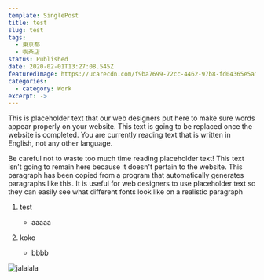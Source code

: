 ```yaml
---
template: SinglePost
title: test
slug: test
tags:
  - 東京都
  - 喫茶店
status: Published
date: 2020-02-01T13:27:08.545Z
featuredImage: https://ucarecdn.com/f9ba7699-72cc-4462-97b8-fd04365e5af4/-/crop/2072x1768/0,0/-/preview/
categories:
  - category: Work
excerpt: ->
---
```

This is placeholder text that our web designers put here to make sure words appear properly on your website. This text is going to be replaced once the website is completed. You are currently reading text that is written in English, not any other language.

Be careful not to waste too much time reading placeholder text! This text isn’t going to remain here because it doesn't pertain to the website. This paragraph has been copied from a program that automatically generates paragraphs like this. It is useful for web designers to use placeholder text so they can easily see what different fonts look like on a realistic paragraph



1. test

   * aaaaa
2. koko

   * bbbb

![jalalala](https://ucarecdn.com/59d8de4a-77f1-436d-b471-7f2df760ec6e/ "stest")